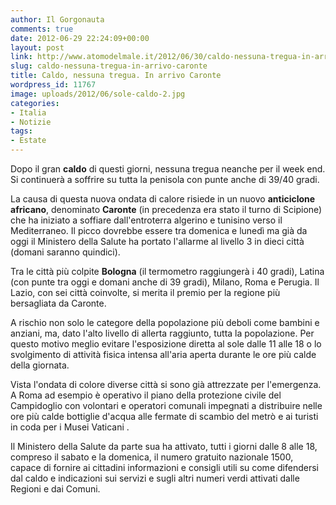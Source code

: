 ```yaml
---
author: Il Gorgonauta
comments: true
date: 2012-06-29 22:24:09+00:00
layout: post
link: http://www.atomodelmale.it/2012/06/30/caldo-nessuna-tregua-in-arrivo-caronte/
slug: caldo-nessuna-tregua-in-arrivo-caronte
title: Caldo, nessuna tregua. In arrivo Caronte
wordpress_id: 11767
image: uploads/2012/06/sole-caldo-2.jpg
categories:
- Italia
- Notizie
tags:
- Estate
---
```



Dopo il gran **caldo** di questi giorni, nessuna tregua neanche per il week end. Si continuerà a soffrire su tutta la penisola con punte anche di 39/40 gradi.

La causa di questa nuova ondata di calore risiede in un nuovo **anticiclone africano**, denominato **Caronte** (in precedenza era stato il turno di Scipione) che ha iniziato a soffiare dall'entroterra algerino e tunisino verso il Mediterraneo. Il picco dovrebbe essere tra domenica e lunedì ma già da oggi il Ministero della Salute ha portato l'allarme al livello 3 in dieci città (domani saranno quindici).

Tra le città più colpite **Bologna** (il termometro raggiungerà i 40 gradi), Latina (con punte tra oggi e domani anche di 39 gradi), Milano, Roma e Perugia. Il Lazio, con sei città coinvolte, si merita il premio per la regione più bersagliata da Caronte.

A rischio non solo le categore della popolazione più deboli come bambini e anziani, ma, dato l'alto livello di allerta raggiunto, tutta la popolazione. Per questo motivo meglio evitare l'esposizione diretta al sole dalle 11 alle 18 o lo svolgimento di attività fisica intensa all'aria aperta durante le ore più calde della giornata.

Vista l'ondata di colore diverse città si sono già attrezzate per l'emergenza. A Roma ad esempio è operativo il piano della protezione civile del Campidoglio con volontari e operatori comunali impegnati a distribuire nelle ore più calde bottiglie d'acqua alle fermate di scambio del metrò e ai turisti in coda per i Musei Vaticani .

Il Ministero della Salute da parte sua ha attivato, tutti i giorni dalle 8 alle 18, compreso il sabato e la domenica, il numero gratuito nazionale 1500, capace di fornire ai cittadini informazioni e consigli utili su come difendersi dal caldo e indicazioni sui servizi e sugli altri numeri verdi attivati dalle Regioni e dai Comuni.
